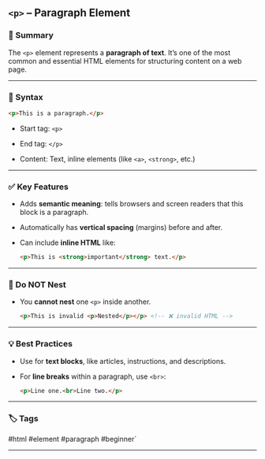 ## `<p>` – Paragraph Element

### 🧠 Summary

The `<p>` element represents a **paragraph of text**. It’s one of the most common and essential HTML elements for structuring content on a web page.

---

### 📘 Syntax

```html
<p>This is a paragraph.</p>
```

- Start tag: `<p>`
    
- End tag: `</p>`
    
- Content: Text, inline elements (like `<a>`, `<strong>`, etc.)
    

---

### ✅ Key Features

- Adds **semantic meaning**: tells browsers and screen readers that this block is a paragraph.
    
- Automatically has **vertical spacing** (margins) before and after.
    
- Can include **inline HTML** like:
    
    ```html
    <p>This is <strong>important</strong> text.</p>
    ```
    

---

### 🚫 Do NOT Nest

- You **cannot nest** one `<p>` inside another.
    
    ```html
    <p>This is invalid <p>Nested</p></p> <!-- ❌ invalid HTML -->
    ```
    

---

### 💡 Best Practices

- Use for **text blocks**, like articles, instructions, and descriptions.
    
- For **line breaks** within a paragraph, use `<br>`:
    
    ```html
    <p>Line one.<br>Line two.</p>
    ```
    

---

### 🏷️ Tags

#html #element #paragraph #beginner`

---

